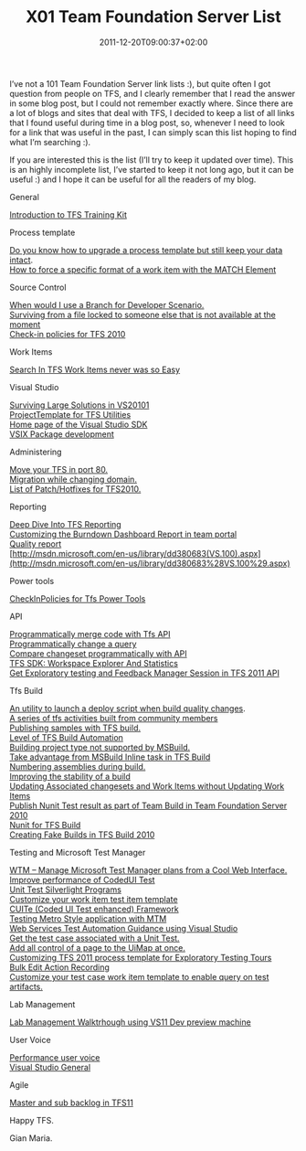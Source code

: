 ﻿---
title: "X01 Team Foundation Server List"
description: ""
date: 2011-12-20T09:00:37+02:00
draft: false
tags: [Team Foundation Server]
categories: [Tfs]
---
I’ve not a 101 Team Foundation Server link lists :), but quite often I got question from people on TFS, and I clearly remember that I read the answer in some blog post, but I could not remember exactly where. Since there are a lot of blogs and sites that deal with TFS, I decided to keep a list of all links that I found useful during time in a blog post, so, whenever I need to look for a link that was useful in the past, I can simply scan this list hoping to find what I’m searching :).

If you are interested this is the list (I’ll try to keep it updated over time). This is an highly incomplete list, I’ve started to keep it not long ago, but it can be useful :) and I hope it can be useful for all the readers of my blog.

General

[Introduction to TFS Training Kit](http://www.microsoft.com/download/en/details.aspx?id=27152)

Process template

[Do you know how to upgrade a process template but still keep your data intact](http://blog.hinshelwood.com/do-you-know-how-to-upgrade-a-process-template-but-still-keep-your-data-intact/).      
[How to force a specific format of a work item with the MATCH Element](http://blogs.microsoft.co.il/blogs/shair/archive/2011/12/18/validate-field-format-in-work-items-using-match-element.aspx?utm_source=feedburner&amp;utm_medium=feed&amp;utm_campaign=Feed%3A+ShaiRaiten+%28Shai+Raiten%29)

Source Control

[When would I use a Branch for Developer Scenario.](http://blogs.msdn.com/b/billheys/archive/2011/08/02/when-would-i-use-a-branch-for-developer-scenario.aspx)  
[Surviving from a file locked to someone else that is not available at the moment](http://blog.discountasp.net/using-the-tf-command-line-utility-to-recover-from-a-minor-catastrophe/)  
[Check-in policies for TFS 2010](http://msmvps.com/blogs/vstsblog/archive/2011/06/14/available-check-in-policies-for-team-foundation-server-2010.aspx)

Work Items

[Search In TFS Work Items never was so Easy](http://www.dzone.com/links/r/search_in_tfs_work_items_never_was_so_easy_.html)

Visual Studio

[Surviving Large Solutions in VS20101](http://blogs.msdn.com/b/jjameson/archive/2009/03/06/large-visual-studio-solutions-by-loading-unloading-projects.aspx)  
[ProjectTemplate for TFS Utilities](http://msmvps.com/blogs/vstsblog/archive/2011/11/16/download-visual-studio-2010-project-template-for-tfs-utilities.aspx)  
[Home page of the Visual Studio SDK](http://msdn.microsoft.com/en-us/vstudio/ff718165)  
[VSIX Package development](http://archive.msdn.microsoft.com/VS2010PDF/Release/ProjectReleases.aspx?ReleaseId=4568)

Administering

[Move your TFS in port 80.](http://blogs.msdn.com/b/bharry/archive/2011/07/25/putting-tfs-on-port-80.aspx)  
[Migration while changing domain.](http://blog.nwcadence.com/2011/11/how-to-migrate-tfs-2008-deployment-to-tfs-2010/)  
[List of Patch/Hotfixes for TFS2010.](http://blogs.msdn.com/b/granth/archive/2012/01/03/tfs-2010-what-service-packs-and-hotfixes-should-i-install.aspx)

Reporting

[Deep Dive Into TFS Reporting](http://blogs.msdn.com/b/bryang/archive/2011/06/08/deep-dive-into-tfs-reporting.aspx)  
[Customizing the Burndown Dashboard Report in team portal](http://codesmartnothard.com/CustomizingTheBurndow-boardReportInTheTFS2010TeamPortal.aspx)  
[Quality report](http://download.microsoft.com/download/A/B/5/AB5B5163-4A69-49D9-BCF4-D514CE12BF36/Making_Real-Time_Decisions.pdf)  
[http://msdn.microsoft.com/en-us/library/dd380683(VS.100).aspx](http://msdn.microsoft.com/en-us/library/dd380683%28VS.100%29.aspx)

Power tools

[CheckInPolicies for Tfs Power Tools](http://msmvps.com/blogs/vstsblog/archive/2011/06/14/available-check-in-policies-for-team-foundation-server-2010.aspx)

API

[Programmatically merge code with Tfs API](http://geekswithblogs.net/TarunArora/archive/2011/06/26/tfs-2010-sdk-smart-merge-programmatically-create-your-own-merge.aspx)  
[Programmatically change a query](http://blogs.msdn.com/b/jongallant/archive/2011/07/18/how-to-programmatically-modify-a-tfs-query-with-c.aspx)  
[Compare changeset programmatically with API](http://geekswithblogs.net/TarunArora/archive/2011/07/23/tfs-sdk-compare-changesets-programmatically.aspx)  
[TFS SDK: Workspace Explorer And Statistics](http://geekswithblogs.net/TarunArora/archive/2011/08/30/tfs-sdk-workspace-explorer.aspx)  
[Get Exploratory testing and Feedback Manager Session in TFS 2011 API](http://geekswithblogs.net/TarunArora/archive/2011/12/12/tfs-2011-api-how-to-get-exploratory-testing-and-feedback-manager.aspx?utm_source=feedburner&amp;utm_medium=feed&amp;utm_campaign=Feed%3A+geekswithblogs+%28Geekswithblogs.net%29&amp;utm_content=Google+Reader)

Tfs Build

[An utility to launch a deploy script when build quality changes](http://tfsdeployer.codeplex.com/).      
[A series of tfs activities built from community members](http://tfsbuildextensions.codeplex.com)  
[Publishing samples with TFS build.](http://seesharper.wordpress.com/2011/05/18/publishing-samples-as-part-of-your-product-with-team-build-and-tfs/?utm_source=feedburner&amp;utm_medium=feed&amp;utm_campaign=Feed%3A+nwcadence+%28Thoughts+on+VSTS%2C+TFS+and+ALM%29&amp;utm_content=FeedBurner)  
[Level of TFS Build Automation](http://visualstudiomagazine.com/articles/2011/07/01/pfcov_tfs2010-builds.aspx)  
[Building project type not supported by MSBuild.](http://donovanbrown.com/post/I-need-to-build-a-project-that-is-not-supported-by-MSBuild.aspX)  
[Take advantage from MSBuild Inline task in TFS Build](http://blogs.msdn.com/b/jpricket/archive/2011/08/23/inline-tasks-for-msbuild-that-work-with-tfs.aspx)  
[Numbering assemblies during build.](http://www.wintellect.com/CS/blogs/jrobbins/archive/2011/09/05/tfs-2010-build-numbers-file-versions-from-inside-your-c-and-c-projects.aspx)  
[Improving the stability of a build](http://altdevblogaday.com/2011/08/31/how-to-improve-build-stability/)  
[Updating Associated changesets and Work Items without Updating Work Items](http://blogs.msdn.com/b/willbar/archive/2011/12/15/updating-associated-changesets-and-work-items-without-updating-work-items.aspx)  
[Publish Nunit Test result as part of Team Build in Team Foundation Server 2010](http://www.heikura.info/publish-nunit-test-results-as-part-of-team-build-in-team-foundation-server-2010)  
[Nunit for TFS Build](http://nunit4teambuild.codeplex.com/)  
[Creating Fake Builds in TFS Build 2010](http://blogs.msdn.com/b/jpricket/archive/2010/02/23/creating-fake-builds-in-tfs-build-2010.aspx)

Testing and Microsoft Test Manager

[WTM – Manage Microsoft Test Manager plans from a Cool Web Interface.](http://www.sela.co.il/alm/products_WTM.html)  
[Improve performance of CodedUI Test](http://blogs.msdn.com/b/vstsqualitytools/archive/2011/07/06/improving-the-performance-of-your-coded-ui-tests.aspx)  
[Unit Test Silverlight Programs](http://blog.benday.com/archive/2011/07/18/Silverlight-Coded-UI-Tests-with-UserControls-amp-AutomationProperties.aspx)  
[Customize your work item test item template](http://blogs.msdn.com/b/vstsqualitytools/archive/2011/09/21/customize-your-test-case-work-item-template-to-enable-query-on-test-suites-test-plans-test-categories-and-execution-statistics.aspx)  
[CUITe (Coded UI Test enhanced) Framework](http://cuite.codeplex.com/)  
[Testing Metro Style application with MTM](http://blogs.msdn.com/b/visualstudioalm/archive/2011/09/21/manual-testing-tools-for-windows-8-metro-style-applications.aspx)  
[Web Services Test Automation Guidance using Visual Studio](http://blogs.msdn.com/b/geektester/archive/2011/12/10/web-services-test-automation-guidance-using-vs-2010-unit-test-amp-web-test.aspx)  
[Get the test case associated with a Unit Test.](http://blogs.msdn.com/b/gautamg/archive/2011/12/30/how-to-get-the-test-case-associated-with-the-unit-test.aspx)  
[Add all control of a page to the UiMap at once.](http://blogs.msdn.com/b/mathew_aniyan/archive/2011/03/31/howto-add-all-controls-on-a-page-to-the-ui-map.aspx)  
[Customizing TFS 2011 process template for Exploratory Testing Tours](http://geekswithblogs.net/TarunArora/archive/2011/12/11/customising-tfs-2011-process-template-for-exploratory-testing-tours-using.aspx?utm_source=feedburner&amp;utm_medium=feed&amp;utm_campaign=Feed%3A+geekswithblogs+%28Geekswithblogs.net%29&amp;utm_content=Google+Reader)  
[Bulk Edit Action Recording](http://blogs.msdn.com/b/visualstudioalm/archive/2011/12/29/how-to-bulk-edit-action-recording.aspx)  
[Customize your test case work item template to enable query on test artifacts.](http://blogs.msdn.com/b/vstsqualitytools/archive/2011/09/21/customize-your-test-case-work-item-template-to-enable-query-on-test-suites-test-plans-test-categories-and-execution-statistics.aspx)

Lab Management

[Lab Management Walktrhough using VS11 Dev preview machine](http://blogs.msdn.com/b/lab_management/archive/2011/11/12/lab-management-walkthrough-using-visual-studio-11-developer-preview-virtual-machine.aspx)

User Voice

[Performance user voice](http://visualstudio.uservoice.com/forums/131389-visual-studio-performance/filters/top)  
[Visual Studio General](http://visualstudio.uservoice.com/forums/121579-visual-studio)

Agile

[Master and sub backlog in TFS11](http://blogs.msdn.com/b/greggboer/archive/2012/01/27/tfs-vnext-configuring-your-project-to-have-a-master-backlog-and-sub-teams.aspx)

Happy TFS.

Gian Maria.
